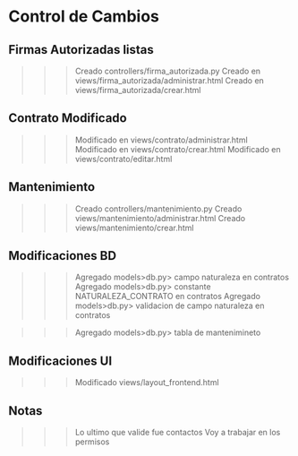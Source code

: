 # Control de Cambios

## Firmas Autorizadas listas
>>> Creado controllers/firma_autorizada.py
>>> Creado en views/firma_autorizada/administrar.html
>>> Creado en views/firma_autorizada/crear.html

## Contrato Modificado
>>> Modificado en views/contrato/administrar.html
>>> Modificado en views/contrato/crear.html
>>> Modificado en views/contrato/editar.html

## Mantenimiento
>>> Creado controllers/mantenimiento.py
>>> Creado views/mantenimiento/administrar.html
>>> Creado views/mantenimiento/crear.html

## Modificaciones BD

>>> Agregado models>db.py> campo naturaleza en contratos
>>> Agregado models>db.py> constante NATURALEZA_CONTRATO en contratos
>>> Agregado models>db.py> validacion de campo naturaleza en contratos

>>> Agregado models>db.py> tabla de mantenimineto

## Modificaciones UI
>>> Modificado views/layout_frontend.html


## Notas
>>> Lo ultimo que valide fue contactos
>>> Voy a trabajar en los permisos